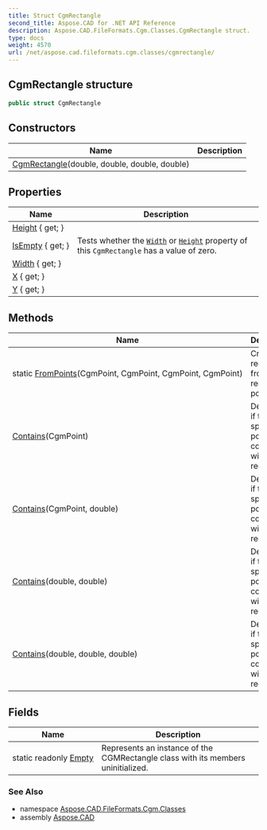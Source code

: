 ```yaml
---
title: Struct CgmRectangle
second_title: Aspose.CAD for .NET API Reference
description: Aspose.CAD.FileFormats.Cgm.Classes.CgmRectangle struct. 
type: docs
weight: 4570
url: /net/aspose.cad.fileformats.cgm.classes/cgmrectangle/
---
```

## CgmRectangle structure

```csharp
public struct CgmRectangle
```

## Constructors

| Name | Description |
| --- | --- |
| [CgmRectangle](cgmrectangle/)(double, double, double, double) |  |

## Properties

| Name | Description |
| --- | --- |
| [Height](../../aspose.cad.fileformats.cgm.classes/cgmrectangle/height/) { get; } |  |
| [IsEmpty](../../aspose.cad.fileformats.cgm.classes/cgmrectangle/isempty/) { get; } | Tests whether the [`Width`](./width/) or [`Height`](./height/) property of this `CgmRectangle` has a value of zero. |
| [Width](../../aspose.cad.fileformats.cgm.classes/cgmrectangle/width/) { get; } |  |
| [X](../../aspose.cad.fileformats.cgm.classes/cgmrectangle/x/) { get; } |  |
| [Y](../../aspose.cad.fileformats.cgm.classes/cgmrectangle/y/) { get; } |  |

## Methods

| Name | Description |
| --- | --- |
| static [FromPoints](../../aspose.cad.fileformats.cgm.classes/cgmrectangle/frompoints/)(CgmPoint, CgmPoint, CgmPoint, CgmPoint) | Create a rectangle from the rectangle points. |
| [Contains](../../aspose.cad.fileformats.cgm.classes/cgmrectangle/contains/#contains)(CgmPoint) | Determines if the specified point is contained within this rectangle. |
| [Contains](../../aspose.cad.fileformats.cgm.classes/cgmrectangle/contains/#contains_1)(CgmPoint, double) | Determines if the specified point is contained within this rectangle. |
| [Contains](../../aspose.cad.fileformats.cgm.classes/cgmrectangle/contains/#contains_2)(double, double) | Determines if the specified point is contained within this rectangle. |
| [Contains](../../aspose.cad.fileformats.cgm.classes/cgmrectangle/contains/#contains_3)(double, double, double) | Determines if the specified point is contained within this rectangle. |

## Fields

| Name | Description |
| --- | --- |
| static readonly [Empty](../../aspose.cad.fileformats.cgm.classes/cgmrectangle/empty/) | Represents an instance of the CGMRectangle class with its members uninitialized. |

### See Also

* namespace [Aspose.CAD.FileFormats.Cgm.Classes](../../aspose.cad.fileformats.cgm.classes/)
* assembly [Aspose.CAD](../../)


